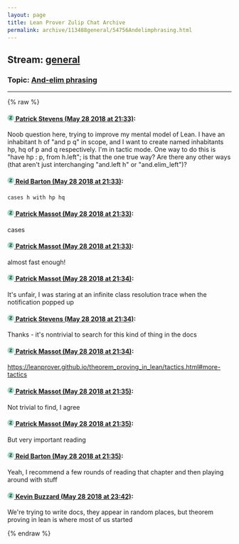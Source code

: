```yaml
---
layout: page
title: Lean Prover Zulip Chat Archive 
permalink: archive/113488general/54756Andelimphrasing.html
---
```


## Stream: [general](index.html)
### Topic: [And-elim phrasing](54756Andelimphrasing.html)

---


{% raw %}
#### [![Click to go to Zulip](../../assets/img/zulip2.png) Patrick Stevens (May 28 2018 at 21:33)](https://leanprover.zulipchat.com/#narrow/stream/113488-general/topic/And-elim%20phrasing/near/127218529):
Noob question here, trying to improve my mental model of Lean.
I have an inhabitant h of "and p q" in scope, and I want to create named inhabitants hp, hq of p and q respectively. I'm in tactic mode. One way to do this is "have hp : p, from h.left"; is that the one true way? Are there any other ways (that aren't just interchanging "and.left h" or "and.elim_left")?

#### [![Click to go to Zulip](../../assets/img/zulip2.png) Reid Barton (May 28 2018 at 21:33)](https://leanprover.zulipchat.com/#narrow/stream/113488-general/topic/And-elim%20phrasing/near/127218535):
`cases h with hp hq`

#### [![Click to go to Zulip](../../assets/img/zulip2.png) Patrick Massot (May 28 2018 at 21:33)](https://leanprover.zulipchat.com/#narrow/stream/113488-general/topic/And-elim%20phrasing/near/127218536):
cases

#### [![Click to go to Zulip](../../assets/img/zulip2.png) Patrick Massot (May 28 2018 at 21:33)](https://leanprover.zulipchat.com/#narrow/stream/113488-general/topic/And-elim%20phrasing/near/127218537):
almost fast enough!

#### [![Click to go to Zulip](../../assets/img/zulip2.png) Patrick Massot (May 28 2018 at 21:34)](https://leanprover.zulipchat.com/#narrow/stream/113488-general/topic/And-elim%20phrasing/near/127218582):
It's unfair, I was staring at an infinite class resolution trace when the notification popped up

#### [![Click to go to Zulip](../../assets/img/zulip2.png) Patrick Stevens (May 28 2018 at 21:34)](https://leanprover.zulipchat.com/#narrow/stream/113488-general/topic/And-elim%20phrasing/near/127218585):
Thanks - it's nontrivial to search for this kind of thing in the docs

#### [![Click to go to Zulip](../../assets/img/zulip2.png) Patrick Massot (May 28 2018 at 21:34)](https://leanprover.zulipchat.com/#narrow/stream/113488-general/topic/And-elim%20phrasing/near/127218591):
https://leanprover.github.io/theorem_proving_in_lean/tactics.html#more-tactics

#### [![Click to go to Zulip](../../assets/img/zulip2.png) Patrick Massot (May 28 2018 at 21:35)](https://leanprover.zulipchat.com/#narrow/stream/113488-general/topic/And-elim%20phrasing/near/127218593):
Not trivial to find, I agree

#### [![Click to go to Zulip](../../assets/img/zulip2.png) Patrick Massot (May 28 2018 at 21:35)](https://leanprover.zulipchat.com/#narrow/stream/113488-general/topic/And-elim%20phrasing/near/127218602):
But very important reading

#### [![Click to go to Zulip](../../assets/img/zulip2.png) Reid Barton (May 28 2018 at 21:35)](https://leanprover.zulipchat.com/#narrow/stream/113488-general/topic/And-elim%20phrasing/near/127218605):
Yeah, I recommend a few rounds of reading that chapter and then playing around with stuff

#### [![Click to go to Zulip](../../assets/img/zulip2.png) Kevin Buzzard (May 28 2018 at 23:42)](https://leanprover.zulipchat.com/#narrow/stream/113488-general/topic/And-elim%20phrasing/near/127222394):
We're trying to write docs, they appear in random places, but theorem proving in lean is where most of us started


{% endraw %}
